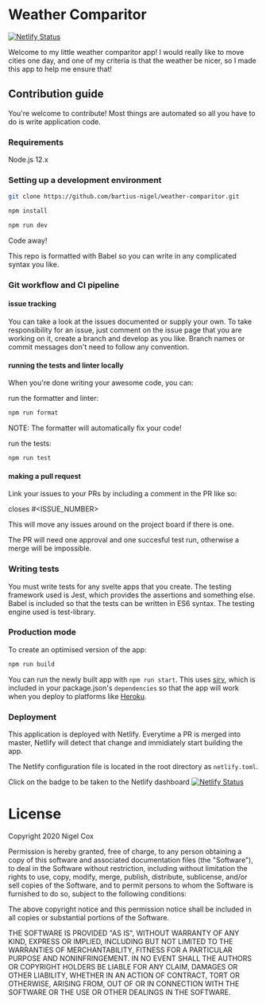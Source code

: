 # Weather Comparitor

[![Netlify Status](https://api.netlify.com/api/v1/badges/552511d9-1464-4cbd-9016-197eda1d0d22/deploy-status)](https://app.netlify.com/sites/laughing-bardeen-92a979/deploys)

Welcome to my little weather comparitor app! 
I would really like to move cities one day,
and one of my criteria is that the weather be nicer,
so I made this app to help me ensure that!

## Contribution guide

You're welcome to contribute! Most things are automated so all you have to do is write 
application code.

### Requirements

Node.js 12.x

### Setting up a development environment

```bash
git clone https://github.com/bartius-nigel/weather-comparitor.git
```
```bash
npm install
```
```bash
npm run dev
```

Code away!

This repo is formatted with Babel so you can write in any complicated syntax you like.

### Git workflow and CI pipeline

#### issue tracking

You can take a look at the issues documented or supply your own. To take responsibility for an issue,
just comment on the issue page that you are working on it, create a branch and develop as you like. Branch names or commit 
messages don't need to follow any convention.

#### running the tests and linter locally

When you're done writing your awesome code, you can:

run the formatter and linter:
```bash
npm run format
```
NOTE: The formatter will automatically fix your code!

run the tests:
```bash
npm run test
```

#### making a pull request

Link your issues to your PRs by including a comment in the PR like so:

closes #<ISSUE_NUMBER>

This will move any issues around on the project board if there is one. 

The PR will need one approval and one succesful test run, otherwise a merge will be impossible.

### Writing tests

You must write tests for any svelte apps that you create. The testing framework used is Jest,
which provides the assertions and something else. Babel is included so that the tests can be written in ES6 syntax.
The testing engine used is test-library.

### Production mode

To create an optimised version of the app:

```bash
npm run build
```

You can run the newly built app with `npm run start`. This uses [sirv](https://github.com/lukeed/sirv), which is included in your package.json's `dependencies` so that the app will work when you deploy to platforms like [Heroku](https://heroku.com).

### Deployment

This application is deployed with Netlify. Everytime a PR is merged into master,
Netlify will detect that change and immidiately start building the app.

The Netlify configuration file is located in the root directory as `netlify.toml`.

Click on the badge to be taken to the Netlify dashboard [![Netlify Status](https://api.netlify.com/api/v1/badges/552511d9-1464-4cbd-9016-197eda1d0d22/deploy-status)](https://app.netlify.com/sites/laughing-bardeen-92a979/deploys)

# License

Copyright 2020 Nigel Cox

Permission is hereby granted, free of charge, to any person obtaining a copy of this software and associated documentation files (the "Software"), to deal in the Software without restriction, including without limitation the rights to use, copy, modify, merge, publish, distribute, sublicense, and/or sell copies of the Software, and to permit persons to whom the Software is furnished to do so, subject to the following conditions:

The above copyright notice and this permission notice shall be included in all copies or substantial portions of the Software.

THE SOFTWARE IS PROVIDED "AS IS", WITHOUT WARRANTY OF ANY KIND, EXPRESS OR IMPLIED, INCLUDING BUT NOT LIMITED TO THE WARRANTIES OF MERCHANTABILITY, FITNESS FOR A PARTICULAR PURPOSE AND NONINFRINGEMENT. IN NO EVENT SHALL THE AUTHORS OR COPYRIGHT HOLDERS BE LIABLE FOR ANY CLAIM, DAMAGES OR OTHER LIABILITY, WHETHER IN AN ACTION OF CONTRACT, TORT OR OTHERWISE, ARISING FROM, OUT OF OR IN CONNECTION WITH THE SOFTWARE OR THE USE OR OTHER DEALINGS IN THE SOFTWARE.
